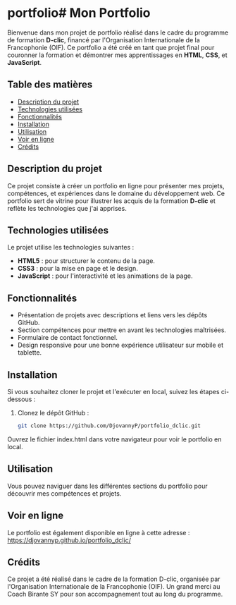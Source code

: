 # portfolio# Mon Portfolio

Bienvenue dans mon projet de portfolio réalisé dans le cadre du programme de formation **D-clic**, financé par l'Organisation Internationale de la Francophonie (OIF). Ce portfolio a été créé en tant que projet final pour couronner la formation et démontrer mes apprentissages en **HTML**, **CSS**, et **JavaScript**.

## Table des matières

- [Description du projet](#description-du-projet)
- [Technologies utilisées](#technologies-utilisées)
- [Fonctionnalités](#fonctionnalités)
- [Installation](#installation)
- [Utilisation](#utilisation)
- [Voir en ligne](#voir-en-ligne)
- [Crédits](#crédits)

## Description du projet

Ce projet consiste à créer un portfolio en ligne pour présenter mes projets, compétences, et expériences dans le domaine du développement web. Ce portfolio sert de vitrine pour illustrer les acquis de la formation **D-clic** et reflète les technologies que j'ai apprises.

## Technologies utilisées

Le projet utilise les technologies suivantes :

- **HTML5** : pour structurer le contenu de la page.
- **CSS3** : pour la mise en page et le design.
- **JavaScript** : pour l'interactivité et les animations de la page.

## Fonctionnalités

- Présentation de projets avec descriptions et liens vers les dépôts GitHub.
- Section compétences pour mettre en avant les technologies maîtrisées.
- Formulaire de contact fonctionnel.
- Design responsive pour une bonne expérience utilisateur sur mobile et tablette.

## Installation

Si vous souhaitez cloner le projet et l'exécuter en local, suivez les étapes ci-dessous :

1. Clonez le dépôt GitHub :
   ```bash
   git clone https://github.com/DjovannyP/portfolio_dclic.git
Ouvrez le fichier index.html dans votre navigateur pour voir le portfolio en local.

## Utilisation
Vous pouvez naviguer dans les différentes sections du portfolio pour découvrir mes compétences et projets.

## Voir en ligne
Le portfolio est également disponible en ligne à cette adresse : https://djovannyp.github.io/portfolio_dclic/

## Crédits
Ce projet a été réalisé dans le cadre de la formation D-clic, organisée par l'Organisation Internationale de la Francophonie (OIF). Un grand merci au Coach Birante SY pour son accompagnement tout au long du programme.
